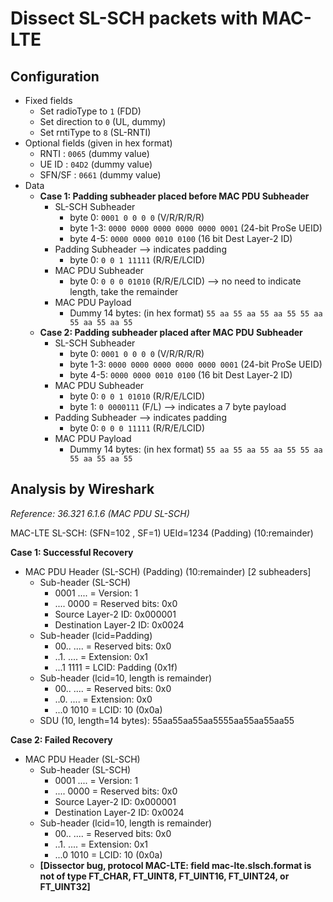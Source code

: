 # Dissect SL-SCH packets with MAC-LTE

## Configuration
* Fixed fields
  * Set radioType to ```1``` (FDD)
  * Set direction to ```0``` (UL, dummy)
  * Set rntiType to ```8``` (SL-RNTI)
* Optional fields (given in hex format)
  * RNTI   : ```0065``` (dummy value)
  * UE ID  : ```04D2``` (dummy value)
  * SFN/SF : ```0661``` (dummy value)
* Data
  * **Case 1: Padding subheader placed before MAC PDU Subheader**
	* SL-SCH Subheader
	  * byte 0: ```0001 0 0 0 0``` (V/R/R/R/R)
	  * byte 1-3: ```0000 0000 0000 0000 0000 0001``` (24-bit ProSe UEID)
	  * byte 4-5: ```0000 0000 0010 0100``` (16 bit Dest Layer-2 ID)
	* Padding Subheader --> indicates padding
	  * byte 0: ```0 0 1 11111``` (R/R/E/LCID)
	* MAC PDU Subheader
	  * byte 0: ```0 0 0 01010``` (R/R/E/LCID) --> no need to indicate length, take the remainder
	* MAC PDU Payload
	  * Dummy 14 bytes: (in hex format) ```55 aa 55 aa 55 aa 55 55 aa 55 aa 55 aa 55```
  * **Case 2: Padding subheader placed after MAC PDU Subheader**
	* SL-SCH Subheader
	  * byte 0: ```0001 0 0 0 0``` (V/R/R/R/R)
	  * byte 1-3: ```0000 0000 0000 0000 0000 0001``` (24-bit ProSe UEID)
	  * byte 4-5: ```0000 0000 0010 0100``` (16 bit Dest Layer-2 ID)
	* MAC PDU Subheader
	  * byte 0: ```0 0 1 01010``` (R/R/E/LCID)
	  * byte 1: ```0 0000111``` (F/L) --> indicates a 7 byte payload
	* Padding Subheader --> indicates padding
	  * byte 0: ```0 0 0 11111``` (R/R/E/LCID)
	* MAC PDU Payload
	  * Dummy 14 bytes: (in hex format) ```55 aa 55 aa 55 aa 55 55 aa 55 aa 55 aa 55```

## Analysis by Wireshark
_Reference: 36.321 6.1.6 (MAC PDU SL-SCH)_

MAC-LTE SL-SCH: (SFN=102 , SF=1) UEId=1234 (Padding) (10:remainder)

**Case 1: Successful Recovery**
* MAC PDU Header (SL-SCH) (Padding) (10:remainder)  [2 subheaders]
  * Sub-header (SL-SCH)
	* 0001 .... = Version: 1
	* .... 0000 = Reserved bits: 0x0
	* Source Layer-2 ID: 0x000001
	* Destination Layer-2 ID: 0x0024
  * Sub-header (lcid=Padding)
	* 00.. .... = Reserved bits: 0x0
	* ..1. .... = Extension: 0x1
	* ...1 1111 = LCID: Padding (0x1f)
  * Sub-header (lcid=10, length is remainder)
	* 00.. .... = Reserved bits: 0x0
	* ..0. .... = Extension: 0x0
	* ...0 1010 = LCID: 10 (0x0a)
  * SDU (10, length=14 bytes): 55aa55aa55aa5555aa55aa55aa55

**Case 2: Failed Recovery**
* MAC PDU Header (SL-SCH)
  * Sub-header (SL-SCH)
	* 0001 .... = Version: 1
	* .... 0000 = Reserved bits: 0x0
	* Source Layer-2 ID: 0x000001
	* Destination Layer-2 ID: 0x0024
  * Sub-header (lcid=10, length is remainder)
	* 00.. .... = Reserved bits: 0x0
	* ..1. .... = Extension: 0x1
	* ...0 1010 = LCID: 10 (0x0a)
  * **[Dissector bug, protocol MAC-LTE: field mac-lte.slsch.format is not of type FT_CHAR, FT_UINT8, FT_UINT16, FT_UINT24, or FT_UINT32]**
